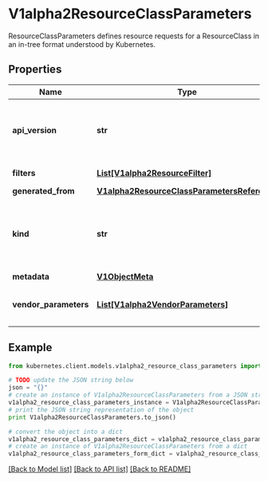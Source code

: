 # V1alpha2ResourceClassParameters

ResourceClassParameters defines resource requests for a ResourceClass in an in-tree format understood by Kubernetes.

## Properties

Name | Type | Description | Notes
------------ | ------------- | ------------- | -------------
**api_version** | **str** | APIVersion defines the versioned schema of this representation of an object. Servers should convert recognized schemas to the latest internal value, and may reject unrecognized values. More info: https://git.k8s.io/community/contributors/devel/sig-architecture/api-conventions.md#resources | [optional] 
**filters** | [**List[V1alpha2ResourceFilter]**](V1alpha2ResourceFilter.md) | Filters describes additional contraints that must be met when using the class. | [optional] 
**generated_from** | [**V1alpha2ResourceClassParametersReference**](V1alpha2ResourceClassParametersReference.md) |  | [optional] 
**kind** | **str** | Kind is a string value representing the REST resource this object represents. Servers may infer this from the endpoint the kubernetes.client submits requests to. Cannot be updated. In CamelCase. More info: https://git.k8s.io/community/contributors/devel/sig-architecture/api-conventions.md#types-kinds | [optional] 
**metadata** | [**V1ObjectMeta**](V1ObjectMeta.md) |  | [optional] 
**vendor_parameters** | [**List[V1alpha2VendorParameters]**](V1alpha2VendorParameters.md) | VendorParameters are arbitrary setup parameters for all claims using this class. They are ignored while allocating the claim. There must not be more than one entry per driver. | [optional] 

## Example

```python
from kubernetes.client.models.v1alpha2_resource_class_parameters import V1alpha2ResourceClassParameters

# TODO update the JSON string below
json = "{}"
# create an instance of V1alpha2ResourceClassParameters from a JSON string
v1alpha2_resource_class_parameters_instance = V1alpha2ResourceClassParameters.from_json(json)
# print the JSON string representation of the object
print V1alpha2ResourceClassParameters.to_json()

# convert the object into a dict
v1alpha2_resource_class_parameters_dict = v1alpha2_resource_class_parameters_instance.to_dict()
# create an instance of V1alpha2ResourceClassParameters from a dict
v1alpha2_resource_class_parameters_form_dict = v1alpha2_resource_class_parameters.from_dict(v1alpha2_resource_class_parameters_dict)
```
[[Back to Model list]](../README.md#documentation-for-models) [[Back to API list]](../README.md#documentation-for-api-endpoints) [[Back to README]](../README.md)


